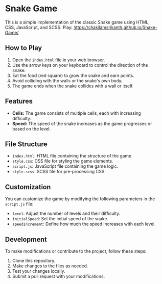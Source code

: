 # Snake Game

This is a simple implementation of the classic Snake game using HTML, CSS, JavaScript, and SCSS.
Play: https://chakilamsrikanth.github.io/Snake-Game/

## How to Play

1. Open the `index.html` file in your web browser.
2. Use the arrow keys on your keyboard to control the direction of the snake.
3. Eat the food (red square) to grow the snake and earn points.
4. Avoid colliding with the walls or the snake's own body.
5. The game ends when the snake collides with a wall or itself.

## Features

- **Cells:** The game consists of multiple cells, each with increasing difficulty.
- **Speed:** The speed of the snake increases as the game progresses or based on the level.

## File Structure

- `index.html`: HTML file containing the structure of the game.
- `style.css`: CSS file for styling the game elements.
- `script.js`: JavaScript file containing the game logic.
- `style.scss`: SCSS file for pre-processing CSS.

## Customization

You can customize the game by modifying the following parameters in the `script.js` file:
- `level`: Adjust the number of levels and their difficulty.
- `initialSpeed`: Set the initial speed of the snake.
- `speedIncrement`: Define how much the speed increases with each level.

## Development

To make modifications or contribute to the project, follow these steps:
1. Clone this repository.
2. Make changes to the files as needed.
3. Test your changes locally.
4. Submit a pull request with your modifications.

